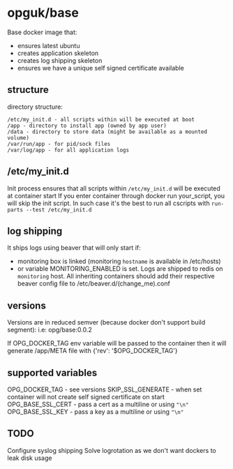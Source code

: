 opguk/base
==========
Base docker image that:
- ensures latest ubuntu
- creates application skeleton
- creates log shipping skeleton
- ensures we have a unique self signed certificate available


structure
---------
directory structure:
```
/etc/my_init.d - all scripts within will be executed at boot
/app - directory to install app (owned by app user)
/data - directory to store data (might be available as a mounted volume)
/var/run/app - for pid/sock files
/var/log/app - for all application logs
```


/etc/my_init.d
--------------
Init process ensures that all scripts within `/etc/my_init.d` will be executed at container start
If you enter container through docker run your_script, you will skip the init script. 
In such case it's the best to run all cscripts with `run-parts --test /etc/my_init.d`


log shipping
------------
It ships logs using beaver that will only start if:
- monitoring box is linked (monitoring `hostname` is available in /etc/hosts)
- or variable MONITORING_ENABLED is set.
Logs are shipped to redis on `monitoring` host.
All inheriting containers should add their respective beaver config file to /etc/beaver.d/(change_me).conf


versions
--------
Versions are in reduced semver (because docker don't support build segment):
i.e:
opg/base:0.0.2

If OPG_DOCKER_TAG env variable will be passed to the container then it will generate /app/META file with {'rev': '$OPG_DOCKER_TAG'}


supported variables
-------------------
OPG_DOCKER_TAG - see versions
SKIP_SSL_GENERATE - when set container will not create self signed certificate on start
OPG_BASE_SSL_CERT - pass a cert as a multiline or using `"\n"`
OPG_BASE_SSL_KEY - pass a key as a multiline or using `"\n"`


TODO
----
Configure syslog shipping
Solve logrotation as we don't want dockers to leak disk usage
